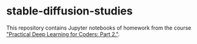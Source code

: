 # stable-diffusion-studies
This repository contains Jupyter notebooks of homework from the course ["Practical Deep Learning for Coders: Part 2."](https://course.fast.ai/Lessons/part2.html).
